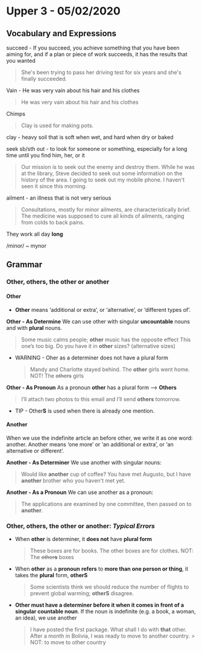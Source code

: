 # Upper 3 - 05/02/2020

## Vocabulary and Expressions 
succeed - If you succeed, you achieve something that you have been aiming for, and if a plan or piece of work succeeds, it has the results that you wanted
> She's been trying to pass her driving test for six years and she's finally succeeded.

Vain - He was very vain about his hair and his clothes
> He was very vain about his hair and his clothes

Chimps
> Clay is used for making pots.

clay - heavy soil that is soft when wet, and hard when dry or baked
>

seek sb/sth out - to look for someone or something, especially for a long time until you find him, her, or it
> Our mission is to seek out the enemy and destroy them.
> While he was at the library, Steve decided to seek out some information on the history of the area.
> I going to seek out my mobile phone. I haven't seen it since this morning.

ailment - an illness that is not very serious
> Consultations, mostly for minor ailments, are characteristically brief.
>  The medicine was supposed to cure all kinds of ailments, ranging from colds to back pains.

They work all day **long**

/minor/ ~ mynor


## Grammar

### Other, others, the other or another

#### Other
* **Other** means ‘additional or extra’, or ‘alternative’, or ‘different types of’.

**Other - As Determine**
We can use other with singular **uncountable** nouns and with **plural** nouns.
> Some music calms people; **other** music has the opposite effect
> This one’s too big. Do you have it in **other** sizes? (alternative sizes)

* WARNING - Oher as a determiner does not have a plural form
	> Mandy and Charlotte stayed behind. The  **other**  girls went home.
	>NOT! The ~~others~~ girls

**Other - As Pronoun**
As a pronoun **other** has a plural form --> **Others**
> I’ll attach two photos to this email and I’ll send **others** tomorrow.

* TIP - Other**S** is used when there is already one mention.

#### Another
When we use the indefinite article an before other, we write it as one word: another. Another means ‘one more’ or ‘an additional or extra’, or ‘an alternative or different’.

**Another - As Determiner**
We use another with singular nouns:

>Would like **another** cup of coffee?
> You have met Augusto, but I have **another** brother who you haven't met yet.

**Another - As a Pronoun**
We can use another as a pronoun:

>The applications are examined by one committee, then passed on to **another**.

### Other, others, the other or another: ***Typical Errors***
* When **other** is determiner, it **does not** have **plural form**
	> These boxes are for books. The other boxes are for clothes.
	> NOT: The ~~other**s**~~ boxes

* When **other** as a **pronoun** **refers** to **more than one person or thing**, it takes the **plural** form, **otherS**
	>Some scientists think we should reduce the number of flights to prevent global warming; **otherS** disagree.

* **Other must have a determiner before it when it comes in front of a singular countable noun**. If the noun is indefinite (e.g. a book, a woman, an idea), we use another
	> I have posted the first package. What shall I do with **that** other.
	> After a month in Bolivia, I was ready to move to another country.
		> NOT: to move to other country
	

